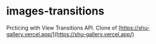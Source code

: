 # images-transitions

Prcticing with View Transitions API. Clone of [https://shu-gallery.vercel.app/](https://shu-gallery.vercel.app/)
